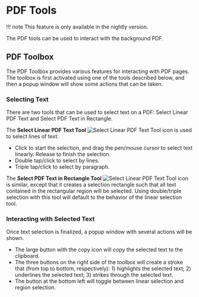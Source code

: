 # PDF Tools

!!! note
    This feature is only available in the nightly version.

The PDF tools can be used to interact with the background PDF.

## PDF Toolbox

The PDF Toolbox provides various features for interacting with PDF pages. The
toolbox is first activated using one of the tools described below, and then a
popup window will show some actions that can be taken.

### Selecting Text

There are two tools that can be used to select text on a PDF: Select Linear PDF
Text and Select PDF Text in Rectangle.

The
<span class="tool-label">**Select Linear PDF Text Tool** ![Select Linear PDF Text Tool icon](https://raw.githubusercontent.com/xournalpp/xournalpp/master/ui/iconsColor-light/hicolor/scalable/actions/xopp-select-pdf-text-ht.svg)</span>
is used to select lines of text.

* Click to start the selection, and drag the pen/mouse cursor to select text
  linearly. Release to finish the selection.
* Double tap/click to select by lines.
* Triple tap/click to select by paragraph.

The
<span class="tool-label">**Select PDF Text in Rectangle Tool** ![Select Linear PDF Text Tool icon](https://raw.githubusercontent.com/xournalpp/xournalpp/master/ui/iconsColor-light/hicolor/scalable/actions/xopp-select-pdf-text-area.svg)</span>
is similar, except that it creates a selection rectangle such that all text
contained in the rectangular region will be selected. Using double/triple
selection with this tool will default to the behavior of the linear selection
tool.

### Interacting with Selected Text

Once text selection is finalized, a popup window with several actions will be
shown.

* The large button with the copy icon will copy the selected text to the clipboard.
* The three buttons on the right side of the toolbox will create a stroke that
  (from top to bottom, respectively): 1) highlights the selected text; 2)
  underlines the selected text; 3) strikes through the selected text.
* The button at the bottom left will toggle between linear selection and
  region selection.
